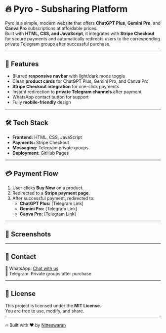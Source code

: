 # 🔥 Pyro - Subsharing Platform

Pyro is a simple, modern website that offers **ChatGPT Plus**, **Gemini Pro**, and **Canva Pro** subscriptions at affordable prices.  
Built with **HTML, CSS, and JavaScript**, it integrates with **Stripe Checkout** for secure payments and automatically redirects users to the corresponding private Telegram groups after successful purchase.

---

## 🚀 Features
- Blurred **responsive navbar** with light/dark mode toggle  
- Clean **product cards** for ChatGPT Plus, Gemini Pro, and Canva Pro  
- **Stripe Checkout integration** for one-click payments  
- Instant redirection to **private Telegram channels** after payment  
- WhatsApp contact button for support  
- Fully **mobile-friendly** design  

---

## 🛠️ Tech Stack
- **Frontend:** HTML, CSS, JavaScript  
- **Payments:** Stripe Checkout  
- **Messaging:** Telegram private groups  
- **Deployment:** GitHub Pages  

---

## 💳 Payment Flow
1. User clicks **Buy Now** on a product.  
2. Redirected to a **Stripe payment page**.  
3. After successful payment, redirected to:  
   - **ChatGPT Plus:** [Telegram Link] 
   - **Gemini Pro:** [Telegram Link]  
   - **Canva Pro:** [Telegram Link]  

---

## 📸 Screenshots


---

## 🤝 Contact
💬 WhatsApp: [Chat with us](https://wa.me/60147697669)  
📢 Telegram: Private groups after purchase  

---

## 📜 License
This project is licensed under the **MIT License**.  
You are free to use, modify, and share.  

---

🔥 Built with ❤️ by [Nitteswaran](https://github.com/Nitteswaran)  
